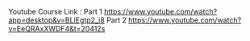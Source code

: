 Youtube Course Link :
Part 1 https://www.youtube.com/watch?app=desktop&v=BLlEgtp2_i8
Part 2 https://www.youtube.com/watch?v=EeQRAxXWDF4&t=20412s
